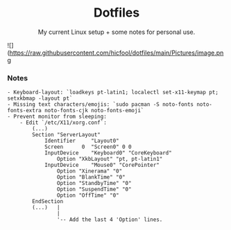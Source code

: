 <h1 align="center">Dotfiles</h1>
<p align="center"> My current Linux setup + some notes for personal use. </p>

![](https://raw.githubusercontent.com/hicfool/dotfiles/main/Pictures/image.png

### Notes
```
- Keyboard-layout: `loadkeys pt-latin1; localectl set-x11-keymap pt; setxkbmap -layout pt`
- Missing text characters/emojis: `sudo pacman -S noto-fonts noto-fonts-extra noto-fonts-cjk noto-fonts-emoji`
- Prevent monitor from sleeping:
    - Edit `/etc/X11/xorg.conf`:
        (...)
        Section "ServerLayout"
            Identifier     "Layout0"
            Screen      0  "Screen0" 0 0
            InputDevice    "Keyboard0" "CoreKeyboard"
        	    Option "XkbLayout" "pt, pt-latin1"
            InputDevice    "Mouse0" "CorePointer"
            	Option "Xinerama" "0"
                Option "BlankTime" "0"
                Option "StandbyTime" "0"
                Option "SuspendTime" "0"
                Option "OffTime" "0"
        EndSection
        (...)   |
                |
                '-- Add the last 4 'Option' lines.
```
